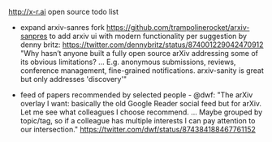 http://x-r.ai open source todo list

- expand arxiv-sanres fork https://github.com/trampolinerocket/arxiv-sanpres to add arxiv ui with modern functionality per suggestion by denny britz:
https://twitter.com/dennybritz/status/874001229042470912
"Why hasn’t anyone built a fully open source arXiv addressing some of its obvious limitations? ... E.g. anonymous submissions, reviews, conference management, fine-grained notifications. arxiv-sanity is great but only addresses 'discovery'"

- feed of papers recommended by selected people - @dwf: "The arXiv overlay I want: basically the old Google Reader social feed but for arXiv. Let me see what colleagues I choose recommend. ... Maybe grouped by topic/tag, so if a colleague has multiple interests I can pay attention to our intersection." https://twitter.com/dwf/status/874384188467761152